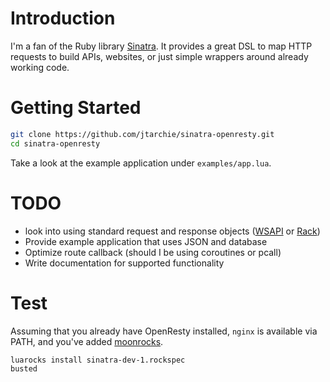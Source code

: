 # Introduction

I'm a fan of the Ruby library [Sinatra](http://sinatrarb.com). It provides a great DSL to map HTTP requests to build APIs, websites, or just simple wrappers around already working code.


# Getting Started

```sh
git clone https://github.com/jtarchie/sinatra-openresty.git
cd sinatra-openresty
```

Take a look at the example application under `examples/app.lua`.

# TODO
* look into using standard request and response objects ([WSAPI](https://github.com/keplerproject/wsapi) or [Rack](https://github.com/pintsized/lua-resty-rack))
* Provide example application that uses JSON and database
* Optimize route callback (should I be using coroutines or pcall)
* Write documentation for supported functionality


# Test

Assuming that you already have OpenResty installed, `nginx` is available via
PATH, and you've added [moonrocks](http://rocks.moonscript.org/about).

```sh
luarocks install sinatra-dev-1.rockspec
busted 
```
